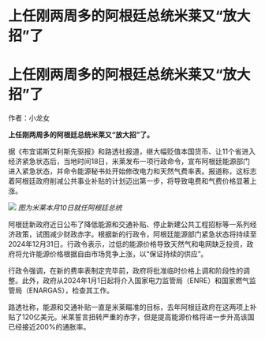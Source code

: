 # 上任刚两周多的阿根廷总统米莱又“放大招”了

# 上任刚两周多的阿根廷总统米莱又“放大招”了

作者：小龙女

**上任刚两周多的阿根廷总统米莱又“放大招”了。**

据《布宜诺斯艾利斯先驱报》和路透社报道，继大幅贬值本国货币、让11个省进入经济紧急状态后，当地时间18日，米莱发布一项行政命令，宣布阿根廷能源部门进入紧急状态，并命令能源秘书处开始修改电力和天然气费率表。报道称，这标志着阿根廷政府削减公共事业补贴的计划迈出第一步，将导致电费和气费价格显著上涨。

![](https://inews.gtimg.com/news_bt/OIo1EHf7Ec1zZ6UKwB7E05W79Bf7l5bdnfa5G8r84WC0EAA/1000)
_图为米莱本月10日就任阿根廷总统_

阿根廷新政府近日公布了降低能源和交通补贴、停止新建公共工程招标等一系列经济政策，试图减少财政赤字。根据新的行政令，阿根廷能源部门紧急状态将持续至2024年12月31日。行政令表示，过低的能源价格导致天然气和电网缺乏投资，政府将允许能源价格根据自由市场竞争上涨，以“保证持续的供应”。

行政令强调，在新的费率表制定完毕前，政府将批准临时价格上调和阶段性的调整。此外，政府从2024年1月1日起将介入国家电力监管局（ENRE）和国家燃气监管局（ENARGAS），检查其工作。

路透社称，能源和交通补贴一直是米莱瞄准的目标，去年阿根廷政府在这两项上补贴了120亿美元。米莱誓言扭转严重的赤字，但是提高能源价格将进一步升高该国已经接近200%的通胀率。

